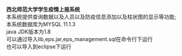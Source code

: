 **西北师范大学学生疫情上报系统**<br>
   本系统提供查询数据以及人员以及防疫信息添加以及柱状图的显示等功能;<br>
   本系统数据库为MYSQL 11.1.3<br>
   java JDK版本为1.8<br>
   可以通过导入lib,eps.jar,eps_management.sql在命令行下运行<br>
   也可以导入到eclipse下运行<br>
